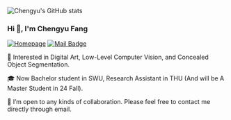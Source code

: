 ![Chengyu's GitHub stats](https://github-readme-stats.vercel.app/api?username=cnyvfang&include_all_commits=true)

<h3>Hi 👋, I'm Chengyu Fang</h3>

[![Homepage](https://img.shields.io/badge/Homepage-ChengyuFang-green.svg "Homepage")](https://chengyufang.tech "Homepage")
[![Mail Badge](https://img.shields.io/badge/-chengyufang.thu@gmail.com-blue?style=flat&logo=Gmail&logoColor=white&link=mailto:chengyufang.thu@gmail.com)](mailto:chengyufang.thu@gmail.com)

🚀 Interested in Digital Art, Low-Level Computer Vision, and Concealed Object Segmentation.

🎓 Now Bachelor student in SWU, Research Assistant in THU (And will be A Master Student in 24 Fall).

💞️ I’m open to any kinds of collaboration. Please feel free to contact me directly through email.




